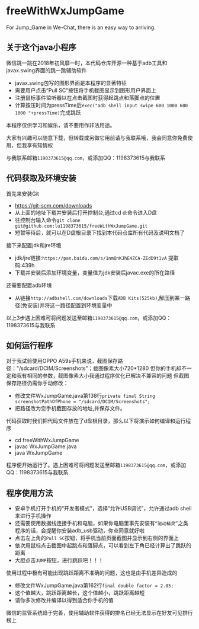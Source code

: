 # freeWithWxJumpGame
For Jump_Game in We-Chat, there is an easy way to arriving.

## 关于这个java小程序

微信跳一跳在2018年初风靡一时，本代码仓库开源一种基于adb工具和javax.swing界面的跳一跳辅助软件

* javax.swing包写的图形界面是本程序的显著特征
* 需要用户点击“Pull SC”按钮将手机截图显示到图形用户界面上
* 注册鼠标事件监听器以在点击截图时获得起跳点和落脚点的位置
* 计算按压时间为pressTime后`exec("adb shell input swipe 600 1000 600 1000 "+pressTime)`完成跳跃

本程序仅供学习和娱乐，请不要用作非法用途。

大家有兴趣可以随意下载，但转载或另做它用前请与我联系哦，我会同意你免费使用，但我享有知情权

与我联系邮箱`1198373615@qq.com`，或添加QQ：1198373615与我联系

## 代码获取及环境安装

首先来安装Git

* https://git-scm.com/downloads
* 从上面的地址下载并安装后打开控制台,通过cd d:命令进入D盘
* 往控制台输入命令`git clone git@github.com:lu1198373615/freeWithWxJumpGame.git`
* 短暂等待后，就可以在D盘根目录下找到本代码仓库所有代码及说明文档了

接下来配置jdk和jre环境

* jdk/jre链接:`https://pan.baidu.com/s/1nmQnKJhE4ZCA-ZEdD9t1vA` 提取码:439h
* 下载并安装后添加环境变量，变量值为jdk安装后javac.exe的所在路径

还需要配置adb环境

* 从链接`http://adbshell.com/downloads`下载`ADB Kits(525kb)`,解压到某一路径(免安装)并将这一路径配置到环境变量中

以上3步遇上困难可将问题发送至邮箱`1198373615@qq.com`，或添加QQ：1198373615与我联系

## 如何运行程序

对于我试验使用OPPO A59s手机来说，截图保存路径："/sdcard/DCIM/Screenshots"；截图像素大小720*1280
但你的手机却不一定和我有相同的参数，截图像素大小我通过程序优化已解决不兼容的问题
但截图保存路径仍需你手动修改：

* 修改文件WxJumpGame.java第138行`private final String screenshotPathOfPhone = "/sdcard/DCIM/Screenshots";`
* 把路径改为您手机截图存放的地址,并保存文件。

代码获取时我们把代码文件放在了d盘根目录，那么以下将演示如何编译和运行程序

* cd freeWithWxJumpGame
* javac WxJumpGame.java
* java WxJumpGame

程序便开始运行了。遇上困难可将问题发送至邮箱`1198373615@qq.com`，或添加QQ：1198373615与我联系

## 程序使用方法

* 安卓手机打开手机的“开发者模式”，选择“允许USB调试”，允许通过adb shell来进行手机操作
* 还需要使用数据线连接手机和电脑，如果你电脑里事先安装有`“驱动精灵”`之类程序的话，会提醒你安装adb_usb驱动，你点同意就好啦
* 点击左上角的`Pull SC`按钮，将手机当前页面截图并显示到右侧的界面上
* 依次用鼠标点击截图中起跳点和落脚点，可以看到左下角已经计算出了跳跃的距离
* 大胆点击`JUMP`按钮，进行跳跃吧！！！

使用过程中极有可能出现跳跃距离不准确的问题，这也是由手机差异造成的

* 修改文件WxJumpGame.java第162行`final double factor = 2.05;`
* 这个值越大，跳跃距离越长，这个值越小，跳跃距离越短
* 请你多次修改并编译以得到适合你手机的值

微信的监管系统趋于完善，使用辅助软件获得的排名已经无法显示在好友可见排行榜上